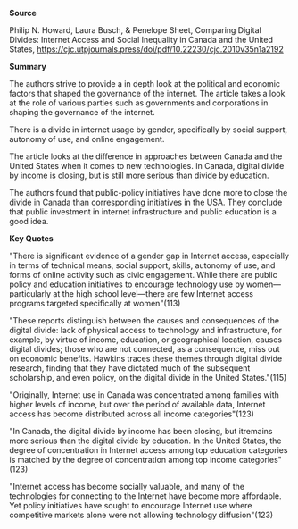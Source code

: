**Source**

Philip N. Howard, Laura Busch, & Penelope Sheet, Comparing Digital Divides: Internet Access and Social Inequality in Canada and the United States, https://cjc.utpjournals.press/doi/pdf/10.22230/cjc.2010v35n1a2192


**Summary**

The authors strive to provide a in depth look at the political and economic factors that shaped the governance of the internet. The article takes a look at the role of various parties such as governments and corporations in shaping the governance of the internet. 


There is a divide in internet usage by gender, specifically by social support, autonomy of use, and online engagement.


The article looks at the difference in approaches between Canada and the United States when it comes to new technologies. In Canada, digital divide by income is closing, but is still more serious than divide by education. 


The authors found that public-policy initiatives have done more to close the divide in Canada than corresponding initiatives in the USA. They conclude that public investment in internet infrastructure and public education is a good idea.





**Key Quotes**


"There is significant evidence of a gender gap in Internet access, especially in terms of technical means, social support, skills, autonomy of use, and forms of online activity such as civic engagement. While there are public policy and education initiatives to encourage technology use by women—particularly at the high school level—there are few Internet access programs targeted specifically at women"(113)


"These reports distinguish between the causes and consequences of the digital divide: lack of physical access to technology and infrastructure, for example, by virtue of income, education, or geographical location, causes digital divides; those who are not connected, as a consequence, miss out on economic benefits. Hawkins traces these themes through digital divide research, finding that they have dictated much of the subsequent scholarship, and even policy, on the digital divide in the United States."(115)


"Originally, Internet use in Canada was concentrated among families with higher levels of income, but over the period of available data, Internet access has become distributed across all income categories"(123)


"In Canada, the digital divide by income has been closing, but itremains more serious than the digital divide by education. In the United States, the degree of concentration in Internet access among top education categories is matched by the degree of concentration among top income categories"(123)


"Internet access has become socially valuable, and many of the technologies for connecting to the Internet have become more affordable. Yet policy initiatives have sought to encourage Internet use where competitive markets alone were not allowing technology diffusion"(123)

